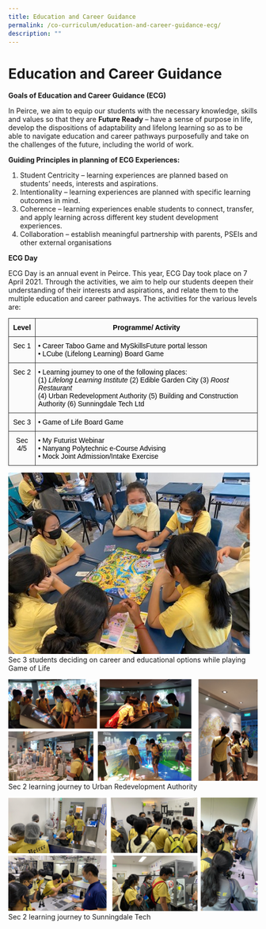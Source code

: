 ```yaml
---
title: Education and Career Guidance
permalink: /co-curriculum/education-and-career-guidance-ecg/
description: ""
---
```

# **Education and Career Guidance**

**Goals of Education and Career Guidance (ECG)**

In Peirce, we aim to equip our students with the necessary knowledge, skills and values so that they are **Future Ready** – have a sense of purpose in life, develop the dispositions of adaptability and lifelong learning so as to be able to navigate education and career pathways purposefully and take on the challenges of the future, including the world of work.

**Guiding Principles in planning of ECG Experiences:**

1.  Student Centricity – learning experiences are planned based on students’ needs, interests and aspirations.
2.  Intentionality – learning experiences are planned with specific learning outcomes in mind.
3.  Coherence – learning experiences enable students to connect, transfer, and apply learning across different key student development experiences.
4.  Collaboration – establish meaningful partnership with parents, PSEIs and other external organisations

**ECG Day**

ECG Day is an annual event in Peirce. This year, ECG Day took place on 7 April 2021. Through the activities, we aim to help our students deepen their understanding of their interests and aspirations, and relate them to the multiple education and career pathways. The activities for the various levels are:


<table style="border-collapse:collapse;border-spacing:0" class="tg"><thead><tr><th style="background-color:#FBFBFB;border-color:#333333;border-style:solid;border-width:1px;color:#000000;font-family:Arial, sans-serif;font-size:14px;font-weight:bold;overflow:hidden;padding:10px 5px;text-align:center;vertical-align:top;word-break:normal"><span style="font-weight:700">Level</span></th><th style="background-color:#FBFBFB;border-color:#333333;border-style:solid;border-width:1px;color:#000000;font-family:Arial, sans-serif;font-size:14px;font-weight:bold;overflow:hidden;padding:10px 5px;text-align:center;vertical-align:top;word-break:normal"><span style="font-weight:700">Programme/ Activity</span></th></tr></thead><tbody><tr><td style="background-color:#FBFBFB;border-color:#333333;border-style:solid;border-width:1px;color:#000000;font-family:Arial, sans-serif;font-size:14px;overflow:hidden;padding:10px 5px;text-align:center;vertical-align:top;word-break:normal"><span style="font-weight:400">Sec 1</span></td><td style="background-color:#FBFBFB;border-color:#333333;border-style:solid;border-width:1px;color:#000000;font-family:Arial, sans-serif;font-size:14px;overflow:hidden;padding:10px 5px;text-align:left;vertical-align:top;word-break:normal">• Career Taboo Game and MySkillsFuture portal lesson<br>• LCube (Lifelong Learning) Board Game</td></tr><tr><td style="background-color:#FBFBFB;border-color:#333333;border-style:solid;border-width:1px;color:#000000;font-family:Arial, sans-serif;font-size:14px;overflow:hidden;padding:10px 5px;text-align:center;vertical-align:top;word-break:normal"><span style="font-weight:400">Sec 2</span></td><td style="background-color:#FBFBFB;border-color:#333333;border-style:solid;border-width:1px;color:#000000;font-family:Arial, sans-serif;font-size:14px;overflow:hidden;padding:10px 5px;text-align:left;vertical-align:top;word-break:normal">• Learning journey to one of the following places: <br>(1) <span style="font-style:italic">Lifelong Learning Institute</span> (2) Edible Garden City (3) <span style="font-style:italic">Roost Restaurant</span><br><span style="font-weight:400">(4)</span> <span style="font-weight:400">Urban Redevelopment Authority</span> <span style="font-weight:400">(5)</span> <span style="font-weight:400">Building and Construction Authority</span> <span style="font-weight:400">(6)</span> <span style="font-weight:400">Sunningdale Tech Ltd</span></td></tr><tr><td style="background-color:#FBFBFB;border-color:#333333;border-style:solid;border-width:1px;color:#000000;font-family:Arial, sans-serif;font-size:14px;overflow:hidden;padding:10px 5px;text-align:center;vertical-align:top;word-break:normal"><span style="font-weight:400">Sec 3</span></td><td style="background-color:#FBFBFB;border-color:#333333;border-style:solid;border-width:1px;color:#000000;font-family:Arial, sans-serif;font-size:14px;overflow:hidden;padding:10px 5px;text-align:left;vertical-align:top;word-break:normal">• Game of Life Board Game </td></tr><tr><td style="background-color:#FBFBFB;border-color:#333333;border-style:solid;border-width:1px;color:#000000;font-family:Arial, sans-serif;font-size:14px;overflow:hidden;padding:10px 5px;text-align:center;vertical-align:top;word-break:normal"><span style="font-weight:400">Sec 4/5</span></td><td style="background-color:#FBFBFB;border-color:#333333;border-style:solid;border-width:1px;color:#000000;font-family:Arial, sans-serif;font-size:14px;overflow:hidden;padding:10px 5px;text-align:left;vertical-align:top;word-break:normal">• My Futurist Webinar<br>• Nanyang Polytechnic e-Course Advising<br>• Mock Joint Admission/Intake Exercise</td></tr></tbody></table>

![](/images/Photo-8-5.jpg)
Sec 3 students deciding on career and educational options while playing Game of Life

![](/images/Photo-7.png)
Sec 2 learning journey to Urban Redevelopment Authority

![](/images/Photo-6.png)
Sec 2 learning journey to Sunningdale Tech
